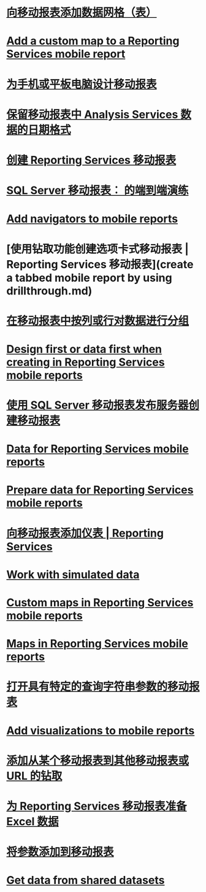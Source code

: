 # [向移动报表添加数据网格（表）](add-data-grids-to-mobile-reports-reporting-services.md)
# [Add a custom map to a Reporting Services mobile report](add-a-custom-map-to-a-reporting-services-mobile-report.md)
# [为手机或平板电脑设计移动报表](lay-out-a-reporting-services-mobile-report-for-phone-or-tablet.md)
# [保留移动报表中 Analysis Services 数据的日期格式](retain-date-formatting-for-analysis-services-in-mobile-reports.md)
# [创建 Reporting Services 移动报表](create-a-reporting-services-mobile-report.md)
# [SQL Server 移动报表︰ 的端到端演练](sql-server-mobile-reports-end-to-end-walk-through.md)
# [Add navigators to mobile reports](add-navigators-to-reporting-services-mobile-reports.md)
# [使用钻取功能创建选项卡式移动报表 | Reporting Services 移动报表](create a tabbed mobile report by using drillthrough.md)
# [在移动报表中按列或行对数据进行分组](group-data-by-columns-or-rows-in-a-mobile-report-reporting-services.md)
# [Design first or data first when creating in Reporting Services mobile reports](design-first-or-data-first-when-creating-in-reporting-services-mobile-reports.md)
# [使用 SQL Server 移动报表发布服务器创建移动报表](create-mobile-reports-with-sql-server-mobile-report-publisher.md)
# [Data for Reporting Services mobile reports](data-for-reporting-services-mobile-reports.md)
# [Prepare data for Reporting Services mobile reports](prepare-data-for-reporting-services-mobile-reports.md)
# [向移动报表添加仪表 | Reporting Services](add-gauges-to-mobile-reports-reporting-services.md)
# [Work with simulated data](work-with-simulated-data-in-reporting-services-mobile-reports.md)
# [Custom maps in Reporting Services mobile reports](custom-maps-in-reporting-services-mobile-reports.md)
# [Maps in Reporting Services mobile reports](maps-in-reporting-services-mobile-reports.md)
# [打开具有特定的查询字符串参数的移动报表](open-a-mobile-report-with-specific-query-string-parameters.md)
# [Add visualizations to mobile reports](add-visualizations-to-reporting-services-mobile-reports.md)
# [添加从某个移动报表到其他移动报表或 URL 的钻取](add-drillthrough-from-a-mobile-report-to-other-mobile-reports-or-urls.md)
# [为 Reporting Services 移动报表准备 Excel 数据](prepare-excel-data-for-reporting-services-mobile-reports.md)
# [将参数添加到移动报表](add-parameters-to-a-mobile-report-reporting-services.md)
# [Get data from shared datasets](get-data-from-shared-datasets-in-reporting-services-mobile-reports.md)
